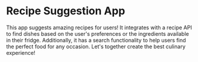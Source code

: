 # Recipe Suggestion App

This app suggests amazing recipes for users! It integrates with a recipe API to find dishes based on the user's preferences or the ingredients available in their fridge. Additionally, it has a search functionality to help users find the perfect food for any occasion. Let's together create the best culinary experience!
